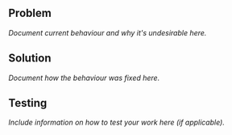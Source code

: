 ## Problem
*Document current behaviour and why it's undesirable here.*

## Solution
*Document how the behaviour was fixed here.*

## Testing
*Include information on how to test your work here (if applicable).*